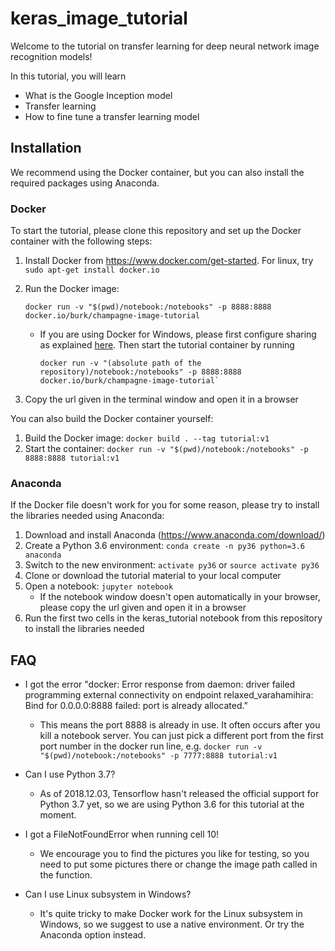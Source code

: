 # keras_image_tutorial

Welcome to the tutorial on transfer learning for deep neural network image recognition models!

In this tutorial, you will learn
* What is the Google Inception model
* Transfer learning
* How to fine tune a transfer learning model

## Installation

We recommend using the Docker container, but you can also install the required
packages using Anaconda.

### Docker

To start the tutorial, please clone this repository and set up the Docker container with the following steps:

1. Install Docker from https://www.docker.com/get-started. For linux, try `sudo apt-get install docker.io`
1. Run the Docker image:
    ```
    docker run -v "$(pwd)/notebook:/notebooks" -p 8888:8888 docker.io/burk/champagne-image-tutorial
    ``` 

    * If you are using Docker for Windows, please first configure sharing as explained
      [here](https://blogs.msdn.microsoft.com/stevelasker/2016/06/14/configuring-docker-for-windows-volumes/). Then start the tutorial container by running

        ```
        docker run -v "(absolute path of the repository)/notebook:/notebooks" -p 8888:8888 docker.io/burk/champagne-image-tutorial`
        ```
1. Copy the url given in the terminal window and open it in a browser

You can also build the Docker container yourself:
1. Build the Docker image: `docker build . --tag tutorial:v1`
1. Start the container: `docker run -v "$(pwd)/notebook:/notebooks" -p 8888:8888 tutorial:v1`

### Anaconda

If the Docker file doesn't work for you for some reason, please try to install the libraries needed using Anaconda:
1. Download and install Anaconda (https://www.anaconda.com/download/)
1. Create a Python 3.6 environment: `conda create -n py36 python=3.6 anaconda`
1. Switch to the new environment: `activate py36` or `source activate py36`
1. Clone or download the tutorial material to your local computer
1. Open a notebook: `jupyter notebook`
    * If the notebook window doesn't open automatically in your browser, please copy the url given and open it in a browser
1. Run the first two cells in the keras_tutorial notebook from this repository to install the libraries needed

## FAQ

* I got the error "docker: Error response from daemon: driver failed programming external connectivity on endpoint relaxed_varahamihira: Bind for 0.0.0.0:8888 failed: port is already allocated."
    * This means the port 8888 is already in use. It often occurs after you kill a notebook server. You can just pick a different port from the first port number in the docker run line, e.g. `docker run -v "$(pwd)/notebook:/notebooks" -p 7777:8888 tutorial:v1`

* Can I use Python 3.7?
    * As of 2018.12.03, Tensorflow hasn't released the official support for Python 3.7 yet, so we are using Python 3.6 for this tutorial at the moment.

* I got a FileNotFoundError when running cell 10!
    * We encourage you to find the pictures you like for testing, so you need to put some pictures there or change the image path called in the function.

* Can I use Linux subsystem in Windows?
	* It's quite tricky to make Docker work for the Linux subsystem in Windows, so we suggest to use a native environment. Or try the Anaconda option instead.
